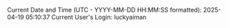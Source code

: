 Current Date and Time (UTC - YYYY-MM-DD HH:MM:SS formatted): 2025-04-19 05:10:37
Current User's Login: luckyaiman
